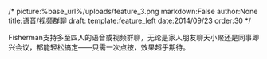 /*
picture:%base_url%/uploads/feature_3.png
markdown:False
author:None
title:语音/视频群聊
draft:
template:feature_left
date:2014/09/23
order:30
*/
<p>Fisherman支持多至四人的语音或视频群聊，无论是家人朋友聊天小聚还是同事即兴会议，都能轻松搞定——只需一次点按，效果超乎期待。</p>